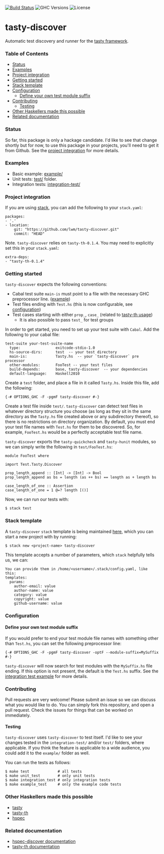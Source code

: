 [![Build Status](https://travis-ci.org/lwm/tasty-discover.svg?branch=master)](https://travis-ci.org/lwm/tasty-discover)
![GHC Versions](https://img.shields.io/badge/GHC-7.10.2-brightgreen.svg)
![License](https://img.shields.io/badge/license-GPLv3-brightgreen.svg)

# tasty-discover
Automatic test discovery and runner for the [tasty framework][tasty-framework].

### Table of Contents

- [Status](#status)
- [Examples](#examples)
- [Project integration](#project-integration)
- [Getting started](#getting-started)
- [Stack template](#stack-template)
- [Configuration](#configuration)
    - [Define your own test module suffix](#define-your-own-test-module-suffix)
- [Contributing](#contributing)
    - [Testing](#testing)
- [Other Haskellers made this possible](#other-haskellers-made-this-possible)
- [Related documentation](#related-documentation)

### Status
So far, this package is only a hackage candidate. I'd like to see that change
shortly but for now, to use this package in your projects, you'll need to get
it from Github. See the [project integration][project-integration] for more
details.

### Examples
  - Basic example: [example/][example-project]
  - Unit tests: [test/][test-folder] folder.
  - Integration tests: [integration-test/][integration-tests]

### Project integration
If you are using [stack][stack-haskell], you can add the following to your `stack.yaml`:

```
packages:
- '.'
- location:
    git: "https://github.com/lwm/tasty-discover.git"
    commit: "HEAD"
```

Note. `tasty-discover` relies on `tasty-th-0.1.4`. You may need to explicitly set this in your `stack.yaml`:

```
extra-deps:
- "tasty-th-0.1.4"
```

### Getting started
`tasty-discover` expects the following conventions:

  - Cabal test suite `main-is` must point to a file with the necessary GHC preprocessor line. ([example](https://github.com/lwm/tasty-discover/blob/master/example/test/Tasty.hs))
  - Test files ending with `Test.hs` (this is now configurable, see [configuration][configuration])
  - Test cases starting with either `prop_`, `case_` (related to [tasty-th usage](https://github.com/bennofs/tasty-th#usage))
    - It is also possible to pass `test_` for test groups

In order to get started, you need to set up your test suite with `Cabal`.
Add the following to your cabal file:

```
test-suite your-test-suite-name
  type:                exitcode-stdio-1.0
  hs-source-dirs:      test  -- your test directory
  main-is:             Tasty.hs  -- your `tasty-discover` pre processor
  other-modules:       FooTest -- your test files
  build-depends:       base, tasty-discover  -- your dependencies
  default-language:    Haskell2010
```

Create a `test` folder, and place a file in it called `Tasty.hs`.
Inside this file, add the following:

```
{-# OPTIONS_GHC -F -pgmF tasty-discover #-}
```

Create a test file inside `test/`. `tasty-discover` can detect test files in
whatever directory structure you choose (as long as they sit in the same
directory as the `Tasty.hs` file created above or any subdirectory thereof), so
there is no restrictions on directory organization.  By default, you must end your
test file names with `Test.hs` for them to be discovered. So, for example, `FooTest.hs`
would be a perfectly acceptable test file name.

`tasty-discover` exports the `tasty-quickcheck` and `tasty-hunit` modules, so
we can simply write the following in `test/FooTest.hs`:

```
module FooTest where

import Test.Tasty.Discover

prop_length_append :: [Int] -> [Int] -> Bool
prop_length_append as bs = length (as ++ bs) == length as + length bs

case_length_of_one :: Assertion
case_length_of_one = 1 @=? length [()]
```

Now, we can run our tests with:

```
$ stack test
```

### Stack template
A `tasty-discover` `stack` template is being maintained [here][tasty-discover-template],
which you can start a new project with by running:

```
$ stack new <project-name> tasty-discover
```

This template accepts a number of parameters, which `stack` helpfully tells us, we can:

```
You can provide them in /home/<username>/.stack/config.yaml, like this:
templates:
  params:
    author-email: value
    author-name: value
    category: value
    copyright: value
    github-username: value
```

### Configuration

#### Define your own test module suffix
If you would prefer to end your test module file names with something other
than `Test.hs`, you can set the following preprocessor line:

```
{-# OPTIONS_GHC -F -pgmF tasty-discover -optF --module-suffix=MySuffix #-}
```

`tasty-discover` will now search for test modules with the `MySuffix.hs`
file ending. If this option is not present, the default is the `Test.hs` suffix.
See the [integration test example][suffix-example] for more details.

### Contributing
Pull requests are very welcome! Please submit an issue so we can discuss what
you would like to do. You can simply fork this repository, and open a pull request.
Check the issues for things that can be worked on immediately.

#### Testing
`tasty-discover` uses `tasty-discover` to test itself. I'd like to see your
changes tested in the `integration-test/` and/or `test/` folders, where
applicable. If you think the feature is applicable to a wide audience, you
could add it to the `example/` folder as well.

You can run the tests as follows:

```
$ make test             # all tests
$ make unit_test        # only unit tests
$ make integration_test # only integration tests
$ make example_test     # only the example code tests
```

### Other Haskellers made this possible
  - [tasty][tasty-framework]
  - [tasty-th][tasty-th]
  - [hspec][hspec]

### Related documentation
  - [hspec-discover documentation][hspec-discover]
  - [tasty-th documentation][tasty-th-docs]

[issues]: https://github.com/lwm/tasty-discover/issues
[stack-haskell]: https://github.com/commercialhaskell/stack
[tasty-th-docs]: https://github.com/bennofs/tasty-th#usage
[tasty-th]: https://github.com/bennofs/tasty-th
[hspec]: https://github.com/hspec/hspec
[hspec-discover]: https://hspec.github.io/hspec-discover.html
[project-integration]: https://github.com/lwm/tasty-discover#project-integration
[tasty-framework]: https://github.com/feuerbach/tasty
[integration-tests]: https://github.com/lwm/tasty-discover/tree/master/integration-test
[example-project]: https://github.com/lwm/tasty-discover/tree/master/example
[configuration]: https://github.com/lwm/tasty-discover#configuration
[suffix-example]: https://github.com/lwm/tasty-discover/tree/master/integration-test/test-configurable-module
[tasty-discover-template]: https://github.com/commercialhaskell/stack-templates/blob/master/tasty-discover.hsfiles
[test-folder]: https://github.com/lwm/tasty-discover/tree/master/test

